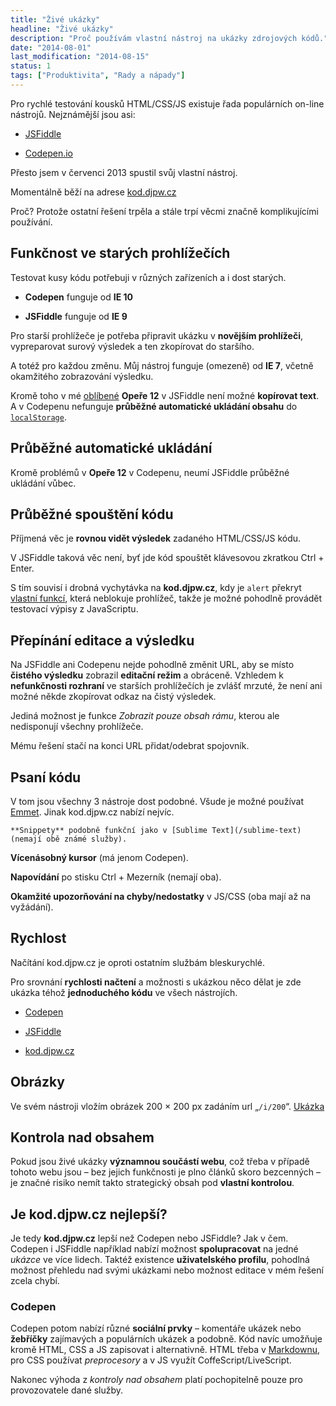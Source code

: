 ```yaml
---
title: "Živé ukázky"
headline: "Živé ukázky"
description: "Proč používám vlastní nástroj na ukázky zdrojových kódů."
date: "2014-08-01"
last_modification: "2014-08-15"
status: 1
tags: ["Produktivita", "Rady a nápady"]
---
```


Pro rychlé testování kousků HTML/CSS/JS existuje řada populárních on-line nástrojů. Nejznámější jsou asi:

  - [JSFiddle](http://jsfiddle.net/)

  - [Codepen.io](http://codepen.io/pen)

Přesto jsem v červenci 2013 spustil svůj vlastní nástroj.

Momentálně běží na adrese [kod.djpw.cz](http://kod.djpw.cz)

Proč? Protože ostatní řešení trpěla a stále trpí věcmi značně komplikujícími používání.

## Funkčnost ve starých prohlížečích

Testovat kusy kódu potřebuji v různých zařízeních a i dost starých.

  - **Codepen** funguje od **IE 10**

  - **JSFiddle** funguje od **IE 9**

Pro starší prohlížeče je potřeba připravit ukázku v **novějším prohlížeči**, vypreparovat surový výsledek a ten zkopírovat do staršího.

A totéž pro každou změnu. Můj nástroj funguje (omezeně) od **IE 7**, včetně okamžitého zobrazování výsledku.

Kromě toho v mé [oblíbené](/opera) **Opeře 12** v JSFiddle není možné **kopírovat text**. A v Codepenu nefunguje **průběžné automatické ukládání obsahu** do [`localStorage`](/zalohovani-formularu).

## Průběžné automatické ukládání

Kromě problémů v **Opeře 12** v Codepenu, neumí JSFiddle průběžné ukládání vůbec.

## Průběžné spouštění kódu

Příjmená věc je **rovnou vidět výsledek** zadaného HTML/CSS/JS kódu.

V JSFiddle taková věc není, byť jde kód spouštět klávesovou zkratkou Ctrl + Enter.

S tím souvisí i drobná vychytávka na **kod.djpw.cz**, kdy je `alert` překryt [vlastní funkcí](/vlastni-alert), která neblokuje prohlížeč, takže je možné pohodlně provádět testovací výpisy z JavaScriptu.

## Přepínání editace a výsledku

Na JSFiddle ani Codepenu nejde pohodlně změnit URL, aby se místo **čistého výsledku** zobrazil **editační režim** a obráceně. Vzhledem k **nefunkčnosti rozhraní** ve starších prohlížečích je zvlášť mrzuté, že není ani možné někde zkopírovat odkaz na čistý výsledek.

Jediná možnost je funkce *Zobrazit pouze obsah rámu*, kterou ale nedisponují všechny prohlížeče.

Mému řešení stačí na konci URL přidat/odebrat spojovník.

## Psaní kódu

V tom jsou všechny 3 nástroje dost podobné. Všude je možné používat [Emmet](/emmet). Jinak kod.djpw.cz nabízí nejvíc.

    **Snippety** podobně funkční jako v [Sublime Text](/sublime-text) (nemají obě známé služby).

  **Vícenásobný kursor** (má jenom Codepen).

  **Napovídání** po stisku Ctrl + Mezerník (nemají oba).

  **Okamžité upozorňování na chyby/nedostatky** v JS/CSS (oba mají až na vyžádání).

## Rychlost

Načítání kod.djpw.cz je oproti ostatním službám bleskurychlé.

Pro srovnání **rychlosti načtení** a možnosti s ukázkou něco dělat je zde ukázka téhož **jednoduchého kódu** ve všech nástrojích.

  - [Codepen](http://codepen.io/anon/pen/KsfEH)

  - [JSFiddle](http://jsfiddle.net/7cSkp/)

  - [kod.djpw.cz](http://kod.djpw.cz/eueb)

## Obrázky

Ve svém nástroji vložím obrázek 200 × 200 px zadáním url „`/i/200`“. [Ukázka](http://kod.djpw.cz/cueb)

## Kontrola nad obsahem

Pokud jsou živé ukázky **významnou součástí webu**, což třeba v případě tohoto webu jsou – bez jejich funkčnosti je plno článků skoro bezcenných – je značné risiko nemít takto strategický obsah pod **vlastní kontrolou**.

## Je kod.djpw.cz nejlepší?

Je tedy **kod.djpw.cz** lepší než Codepen nebo JSFiddle? Jak v čem. Codepen i JSFiddle například nabízí možnost **spolupracovat** na jedné *ukázce* ve více lidech. Taktéž existence **uživatelského profilu**, pohodlná možnost přehledu nad svými ukázkami nebo možnost editace v mém řešení zcela chybí.

### Codepen

Codepen potom nabízí různé **sociální prvky** – komentáře ukázek nebo **žebříčky** zajímavých a populárních ukázek a podobně. Kód navíc umožňuje kromě HTML, CSS a JS zapisovat i alternativně. HTML třeba v [Markdownu](/markdown), pro CSS používat *preprocesory* a v JS využít CoffeScript/LiveScript.

Nakonec výhoda z *kontroly nad obsahem* platí pochopitelně pouze pro provozovatele dané služby.